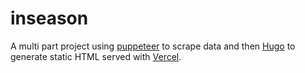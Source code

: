 # inseason

A multi part project using [puppeteer](https://github.com/puppeteer/puppeteer) to scrape data and then [Hugo](https://gohugo.io/) to generate static HTML served with [Vercel](https://vercel.com/).
